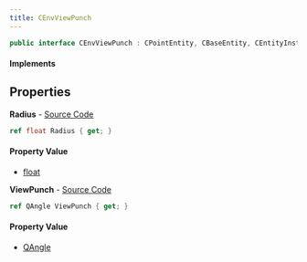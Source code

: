```yaml
---
title: CEnvViewPunch
---
```


```csharp
public interface CEnvViewPunch : CPointEntity, CBaseEntity, CEntityInstance, ISchemaClass<CEntityInstance>, ISchemaClass<CBaseEntity>, ISchemaClass<CPointEntity>, ISchemaClass<CEnvViewPunch>, ISchemaField, ISchemaClass, INativeHandle
```

#### Implements

## Properties

**Radius** - [Source Code](https://github.com/swiftly-solution/swiftlys2/blob/master/managed/src/SwiftlyS2.Generated/Schemas/Interfaces/CEnvViewPunch.cs#L16)

```csharp
ref float Radius { get; }
```

#### Property Value

- [float](https://learn.microsoft.com/dotnet/api/system.single)

**ViewPunch** - [Source Code](https://github.com/swiftly-solution/swiftlys2/blob/master/managed/src/SwiftlyS2.Generated/Schemas/Interfaces/CEnvViewPunch.cs#L18)

```csharp
ref QAngle ViewPunch { get; }
```

#### Property Value

- [QAngle](/docs/api/shared/natives/qangle)

